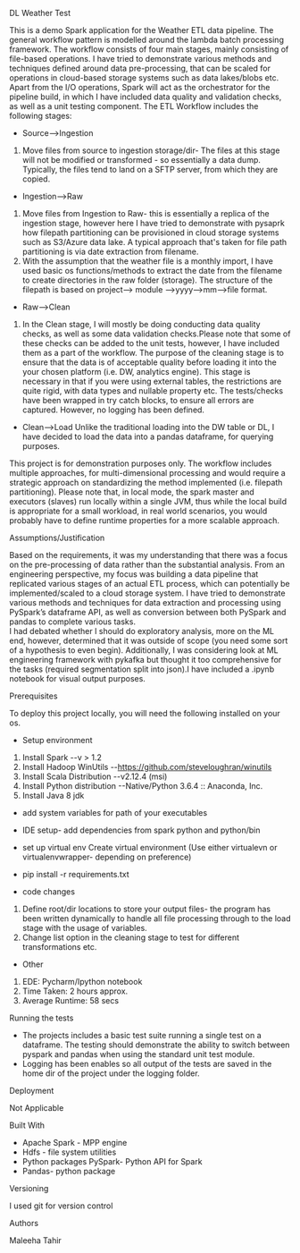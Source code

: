 DL Weather Test

This is a demo Spark application for the Weather ETL data pipeline. The general workflow pattern is modelled around the lambda batch processing framework.
The workflow consists of four main stages, mainly consisting of file-based operations. I have tried to demonstrate various methods and techniques 
defined around data pre-processing, that can be scaled for operations in cloud-based storage systems such as data lakes/blobs etc. Apart from the I/O operations, Spark will 
act as the orchestrator for the pipeline build, in which I have included data quality and validation checks, as well as a unit testing component.
The ETL Workflow includes the following stages:

- Source-->Ingestion
1) Move files from source to ingestion storage/dir- 
The files at this stage will not be modified or transformed - so essentially a data dump. 
Typically, the files tend to land on a SFTP server, from which they are copied.
- Ingestion-->Raw
1) Move files from Ingestion to Raw- this is essentially a replica of the ingestion stage, 
however here I have tried to demonstrate with pysaprk how filepath partitioning can be provisioned 
in cloud storage systems such as S3/Azure data lake. A typical approach that's taken 
for file path partitioning is via date extraction from filename.
2) With the assumption that the weather file is a monthly import, I have used basic os 
functions/methods to extract the date from the filename to create directories in the 
raw folder (storage). The structure of the filepath is based 
on project--> module -->yyyy-->mm-->file format.
- Raw-->Clean
1) In the Clean stage, I will mostly be doing conducting data quality checks, as well as some data validation checks.Please note that some of these checks can be added to the unit tests, however, I have included them as a part of the workflow.
The purpose of the cleaning stage is to ensure that the data is of acceptable quality before loading it into the your chosen platform (i.e. DW, analytics engine). This stage is necessary in that if you were using external tables, the restrictions are quite rigid, with data types and nullable property etc.
The tests/checks have been wrapped in try catch blocks, to ensure all errors are captured. However, no logging has been defined. 
- Clean-->Load
Unlike the traditional loading into the DW table or DL, I have decided to load the data into a pandas dataframe, for querying purposes.

This project is for demonstration purposes only. The workflow includes multiple approaches, for multi-dimensional
processing and would require a strategic approach on standardizing the method implemented (i.e. filepath partitioning). 
Please note that, in local mode, the spark master and executors (slaves) run locally 
within a single JVM, thus while the local build is appropriate for a small workload, in real world scenarios, 
you would probably have to define runtime properties for a more scalable approach.

Assumptions/Justification

Based on the requirements, it was my understanding that there was a focus on the pre-processing of data rather than the substantial analysis. 
From an engineering perspective, my focus was building a data pipeline that replicated various stages of an actual ETL process, which can 
potentially be implemented/scaled to a cloud storage system. I have tried to demonstrate various methods and techniques for data extraction 
and processing using PySpark’s dataframe API, as well as conversion between both PySpark and pandas to complete various tasks.  
I had debated whether I should do exploratory analysis, more on the ML end, however, determined that it was outside of scope 
(you need some sort of a hypothesis to even begin). Additionally, I was considering look at ML engineering framework with pykafka 
but thought it too comprehensive for the tasks (required segmentation split into json).I have included a .ipynb notebook for visual output purposes.

Prerequisites

To deploy this project locally, you will need the following installed on your os.

- Setup environment
1) Install Spark --v > 1.2
3) Install Hadoop WinUtils --https://github.com/steveloughran/winutils
4) Install Scala Distribution --v2.12.4 (msi)
5) Install Python distribution --Native/Python 3.6.4 :: Anaconda, Inc.
6) Install Java 8 jdk
- add system variables for path of your executables

- IDE setup- add dependencies from spark python and python/bin

- set up virtual env
Create virtual environment (Use either virtualevn or virtualenvwrapper- depending on preference)

- pip install -r requirements.txt

- code changes
1) Define root/dir locations to store your output files- the program has been written
dynamically to handle all file processing through to the load stage with the usage of variables.
2) Change list option in the cleaning stage to test for different transformations etc.

- Other 
1) EDE: Pycharm/Ipython notebook
2) Time Taken: 2 hours approx.
3) Average Runtime: 58 secs

Running the tests

- The projects includes a basic test suite running a single test on a dataframe. The testing should
demonstrate the ability to switch between pyspark and pandas when using the standard unit test module.
- Logging has been enables so all output of the tests are saved in the home dir of the project under the logging folder.

Deployment

Not Applicable

Built With

- Apache Spark - MPP engine
- Hdfs - file system utilities
- Python packages PySpark- Python API for Spark
- Pandas- python package

Versioning

I used git for version control

Authors

Maleeha Tahir





